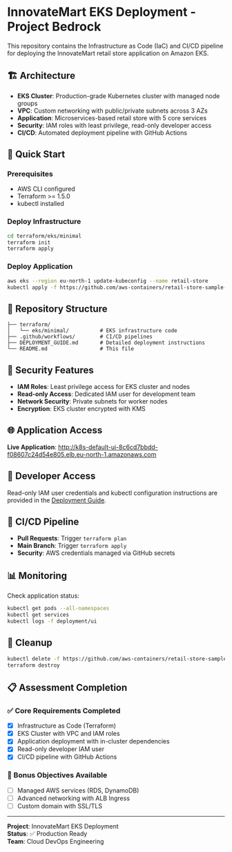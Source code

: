 # InnovateMart EKS Deployment - Project Bedrock

This repository contains the Infrastructure as Code (IaC) and CI/CD pipeline for deploying the InnovateMart retail store application on Amazon EKS.

## 🏗️ Architecture

- **EKS Cluster**: Production-grade Kubernetes cluster with managed node groups
- **VPC**: Custom networking with public/private subnets across 3 AZs
- **Application**: Microservices-based retail store with 5 core services
- **Security**: IAM roles with least privilege, read-only developer access
- **CI/CD**: Automated deployment pipeline with GitHub Actions

## 🚀 Quick Start

### Prerequisites
- AWS CLI configured
- Terraform >= 1.5.0
- kubectl installed

### Deploy Infrastructure
```bash
cd terraform/eks/minimal
terraform init
terraform apply
```

### Deploy Application
```bash
aws eks --region eu-north-1 update-kubeconfig --name retail-store
kubectl apply -f https://github.com/aws-containers/retail-store-sample-app/releases/latest/download/kubernetes.yaml
```

## 📁 Repository Structure

```
├── terraform/
│   └── eks/minimal/          # EKS infrastructure code
├── .github/workflows/        # CI/CD pipelines
├── DEPLOYMENT_GUIDE.md       # Detailed deployment instructions
└── README.md                 # This file
```

## 🔐 Security Features

- **IAM Roles**: Least privilege access for EKS cluster and nodes
- **Read-only Access**: Dedicated IAM user for development team
- **Network Security**: Private subnets for worker nodes
- **Encryption**: EKS cluster encrypted with KMS

## 🌐 Application Access

**Live Application**: http://k8s-default-ui-8c6cd7bbdd-f08607c24d54e805.elb.eu-north-1.amazonaws.com

## 👥 Developer Access

Read-only IAM user credentials and kubectl configuration instructions are provided in the [Deployment Guide](DEPLOYMENT_GUIDE.md).

## 🔄 CI/CD Pipeline

- **Pull Requests**: Trigger `terraform plan`
- **Main Branch**: Trigger `terraform apply`
- **Security**: AWS credentials managed via GitHub secrets

## 📊 Monitoring

Check application status:
```bash
kubectl get pods --all-namespaces
kubectl get services
kubectl logs -f deployment/ui
```

## 🧹 Cleanup

```bash
kubectl delete -f https://github.com/aws-containers/retail-store-sample-app/releases/latest/download/kubernetes.yaml
terraform destroy
```

## 📋 Assessment Completion

### ✅ Core Requirements Completed
- [x] Infrastructure as Code (Terraform)
- [x] EKS Cluster with VPC and IAM roles
- [x] Application deployment with in-cluster dependencies
- [x] Read-only developer IAM user
- [x] CI/CD pipeline with GitHub Actions

### 🎯 Bonus Objectives Available
- [ ] Managed AWS services (RDS, DynamoDB)
- [ ] Advanced networking with ALB Ingress
- [ ] Custom domain with SSL/TLS

---

**Project**: InnovateMart EKS Deployment  
**Status**: ✅ Production Ready  
**Team**: Cloud DevOps Engineering
